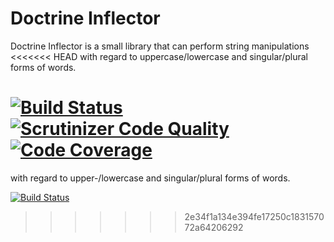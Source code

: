 # Doctrine Inflector

Doctrine Inflector is a small library that can perform string manipulations
<<<<<<< HEAD
with regard to uppercase/lowercase and singular/plural forms of words.

[![Build Status](https://travis-ci.org/doctrine/inflector.svg)](https://travis-ci.org/doctrine/inflector)
[![Scrutinizer Code Quality](https://scrutinizer-ci.com/g/doctrine/inflector/badges/quality-score.png?b=master)](https://scrutinizer-ci.com/g/doctrine/inflector/?branch=master)
[![Code Coverage](https://scrutinizer-ci.com/g/doctrine/inflector/badges/coverage.png?b=master)](https://scrutinizer-ci.com/g/doctrine/inflector/?branch=master)
=======
with regard to upper-/lowercase and singular/plural forms of words.

[![Build Status](https://travis-ci.org/doctrine/inflector.svg?branch=master)](https://travis-ci.org/doctrine/inflector)
>>>>>>> 2e34f1a134e394fe17250c183157072a64206292
